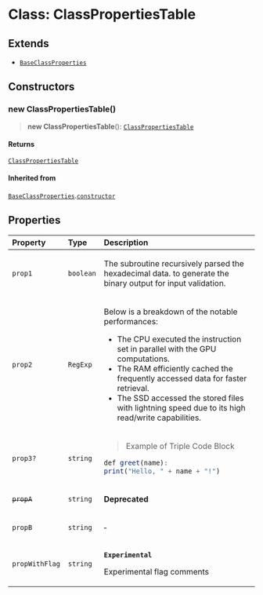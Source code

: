 # Class: ClassPropertiesTable

## Extends

- [`BaseClassProperties`](https://example.com/Class.BaseClassProperties.md)

## Constructors

<a id="Constructors" name="Constructors"></a>

### new ClassPropertiesTable()

> **new ClassPropertiesTable**(): [`ClassPropertiesTable`](https://example.com/Class.ClassPropertiesTable.md)

#### Returns

[`ClassPropertiesTable`](https://example.com/Class.ClassPropertiesTable.md)

#### Inherited from

[`BaseClassProperties`](https://example.com/Class.BaseClassProperties.md).[`constructor`](https://example.com/Class.BaseClassProperties.md#Constructors)

## Properties

<table>
<thead>
<tr>
<th align="left">Property</th>
<th align="left">Type</th>
<th align="left">Description</th>
</tr>
</thead>
<tbody>
<tr>
<td>

<a id="prop1" name="prop1"></a> `prop1`

</td>
<td>

`boolean`

</td>
<td>

The subroutine recursively parsed the hexadecimal data.
to generate the binary output for input validation.

</td>
</tr>
<tr>
<td>

<a id="prop2" name="prop2"></a> `prop2`

</td>
<td>

`RegExp`

</td>
<td>

Below is a breakdown of the notable performances:

- The CPU executed the instruction set in parallel with the GPU computations.
- The RAM efficiently cached the frequently accessed data for faster retrieval.
- The SSD accessed the stored files with lightning speed due to its high read/write capabilities.

</td>
</tr>
<tr>
<td>

<a id="prop3" name="prop3"></a> `prop3?`

</td>
<td>

`string`

</td>
<td>

> Example of Triple Code Block

```ts
def greet(name):
print("Hello, " + name + "!")
```

</td>
</tr>
<tr>
<td>

<a id="propA" name="propA"></a> ~~`propA`~~

</td>
<td>

`string`

</td>
<td>

**Deprecated**

</td>
</tr>
<tr>
<td>

<a id="propB" name="propB"></a> `propB`

</td>
<td>

`string`

</td>
<td>

&hyphen;

</td>
</tr>
<tr>
<td>

<a id="propWithFlag" name="propWithFlag"></a> `propWithFlag`

</td>
<td>

`string`

</td>
<td>

**`Experimental`**

Experimental flag comments

</td>
</tr>
</tbody>
</table>
